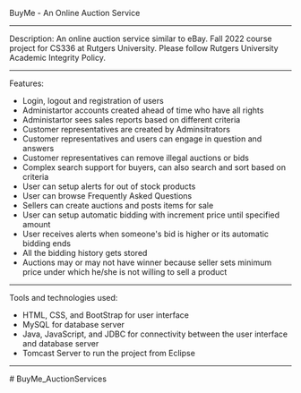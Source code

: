 BuyMe - An Online Auction Service
_________________________________________________________________________________________________________________________________________________________________________

Description:
An online auction service similar to eBay.
Fall 2022 course project for CS336 at Rutgers University. Please follow Rutgers University Academic Integrity Policy.
_________________________________________________________________________________________________________________________________________________________________________

Features:
- Login, logout and registration of users
- Administartor accounts created ahead of time who have all rights
- Administartor sees sales reports based on different criteria
- Customer representatives are created by Adminsitrators
- Customer representatives and users can engage in question and answers
- Customer representatives can remove illegal auctions or bids
- Complex search support for buyers, can also search and sort based on criteria
- User can setup alerts for out of stock products
- User can browse Frequently Asked Questions
- Sellers can create auctions and posts items for sale
- User can setup automatic bidding with increment price until specified amount
- User receives alerts when someone's bid is higher or its automatic bidding ends
- All the bidding history gets stored
- Auctions may or may not have winner because seller sets minimum price under which he/she is not willing to sell a product
_________________________________________________________________________________________________________________________________________________________________________

Tools and technologies used:
- HTML, CSS, and BootStrap for user interface
- MySQL for database server
- Java, JavaScript, and JDBC for connectivity between the user interface and database server
- Tomcast Server to run the project from Eclipse
_________________________________________________________________________________________________________________________________________________________________________
#   B u y M e _ A u c t i o n S e r v i c e s  
 